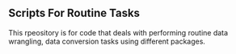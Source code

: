 ## Scripts For Routine Tasks
This rpeository is for code that deals with performing routine data wrangling, data conversion tasks using different packages. 

